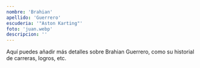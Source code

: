 ```yaml
---
nombre: 'Brahian'
apellido: 'Guerrero'
escuderia: '"Aston Karting"'
foto: 'juan.webp'
descripcion: ''
---
```


Aquí puedes añadir más detalles sobre Brahian Guerrero, como su historial de carreras, logros, etc.
